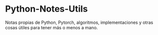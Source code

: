 # Python-Notes-Utils

Notas propias de Python, Pytorch, algoritmos, implementaciones y otras cosas útiles para tener más o menos a mano.
